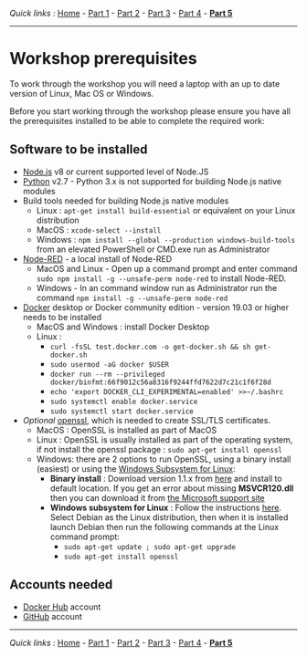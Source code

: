 *Quick links :*
[Home](/README.md) - [Part 1](part1/README.md) - [Part 2](part2/README.md) - [Part 3](part3/README.md) - [Part 4](part4/README.md) - [**Part 5**](part5/README.md)
***

# Workshop prerequisites

To work through the workshop you will need a laptop with an up to date version of Linux, Mac OS or Windows.

Before you start working through the workshop please ensure you have all the prerequisites installed to be able to complete the required work:

## Software to be installed

- [Node.js](https://nodejs.org/en/) v8 or current supported level of Node.JS
- [Python](https://www.python.org) v2.7 - Python 3.x is not supported for building Node.js native modules
- Build tools needed for building Node.js native modules
  - Linux : `apt-get install build-essential` or equivalent on your Linux distribution
  - MacOS : `xcode-select --install`
  - Windows : `npm install --global --production windows-build-tools` from an elevated PowerShell or CMD.exe run as Administrator
- [Node-RED]() - a local install of Node-RED
  - MacOS and Linux - Open up a command prompt and enter command `sudo npm install -g --unsafe-perm node-red` to install Node-RED.  
  - Windows - In an command window run as Administrator run the command `npm install -g --unsafe-perm node-red`
- [Docker](https://www.docker.com) desktop or Docker community edition - version 19.03 or higher needs to be installed
  - MacOS and Windows : install Docker Desktop
  - Linux :
    - `curl -fsSL test.docker.com -o get-docker.sh && sh get-docker.sh`
    - `sudo usermod -aG docker $USER`
    - `docker run --rm --privileged docker/binfmt:66f9012c56a8316f9244ffd7622d7c21c1f6f28d`
    - `echo 'export DOCKER_CLI_EXPERIMENTAL=enabled' >>~/.bashrc`
    - `sudo systemctl enable docker.service`
    - `sudo systemctl start docker.service`
- *Optional* [openssl](https://slproweb.com/products/Win32OpenSSL.html), which is needed to create SSL/TLS certificates.
  - MacOS : OpenSSL is installed as part of MacOS
  - Linux : OpenSSL is usually installed as part of the operating system, if not install the openssl package : `sudo apt-get install openssl`
  - Windows: there are 2 options to run OpenSSL, using a binary install (easiest) or using the [Windows Subsystem for Linux](https://docs.microsoft.com/en-us/windows/wsl/install-win10):
    - **Binary install** : Download version 1.1.x from [here](https://slproweb.com/products/Win32OpenSSL.html) and install to default location.  If you get an error about missing **MSVCR120.dll** then you can download it from [the Microsoft support site](https://support.microsoft.com/en-us/help/3179560)
    - **Windows subsystem for Linux** : Follow the instructions [here](https://docs.microsoft.com/en-us/windows/wsl/install-win10).  Select Debian as the Linux distribution, then when it is installed launch Debian then run the following commands at the Linux command prompt:
      - `sudo apt-get update ; sudo apt-get upgrade`
      - `sudo apt-get install openssl`

## Accounts needed

- [Docker Hub](https://hub.docker.com) account
- [GitHub](https://github.com) account

***
*Quick links :*
[Home](/README.md) - [Part 1](part1/README.md) - [Part 2](part2/README.md) - [Part 3](part3/README.md) - [Part 4](part4/README.md) - [**Part 5**](part5/README.md)
